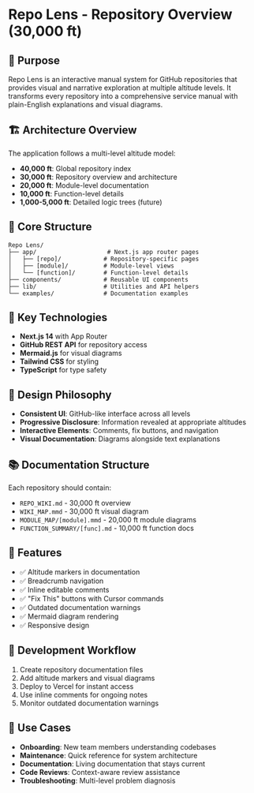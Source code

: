 # Repo Lens - Repository Overview (30,000 ft)

## 🎯 Purpose
Repo Lens is an interactive manual system for GitHub repositories that provides visual and narrative exploration at multiple altitude levels. It transforms every repository into a comprehensive service manual with plain-English explanations and visual diagrams.

## 🏗️ Architecture Overview
The application follows a multi-level altitude model:
- **40,000 ft**: Global repository index
- **30,000 ft**: Repository overview and architecture
- **20,000 ft**: Module-level documentation
- **10,000 ft**: Function-level details
- **1,000-5,000 ft**: Detailed logic trees (future)

## 📁 Core Structure
```
Repo Lens/
├── app/                    # Next.js app router pages
│   ├── [repo]/            # Repository-specific pages
│   ├── [module]/          # Module-level views
│   └── [function]/        # Function-level details
├── components/            # Reusable UI components
├── lib/                   # Utilities and API helpers
└── examples/              # Documentation examples
```

## 🔧 Key Technologies
- **Next.js 14** with App Router
- **GitHub REST API** for repository access
- **Mermaid.js** for visual diagrams
- **Tailwind CSS** for styling
- **TypeScript** for type safety

## 🎨 Design Philosophy
- **Consistent UI**: GitHub-like interface across all levels
- **Progressive Disclosure**: Information revealed at appropriate altitudes
- **Interactive Elements**: Comments, fix buttons, and navigation
- **Visual Documentation**: Diagrams alongside text explanations

## 📚 Documentation Structure
Each repository should contain:
- `REPO_WIKI.md` - 30,000 ft overview
- `WIKI_MAP.mmd` - 30,000 ft visual diagram
- `MODULE_MAP/[module].mmd` - 20,000 ft module diagrams
- `FUNCTION_SUMMARY/[func].md` - 10,000 ft function docs

## 🚀 Features
- ✅ Altitude markers in documentation
- ✅ Breadcrumb navigation
- ✅ Inline editable comments
- ✅ "Fix This" buttons with Cursor commands
- ✅ Outdated documentation warnings
- ✅ Mermaid diagram rendering
- ✅ Responsive design

## 🔄 Development Workflow
1. Create repository documentation files
2. Add altitude markers and visual diagrams
3. Deploy to Vercel for instant access
4. Use inline comments for ongoing notes
5. Monitor outdated documentation warnings

## 🎯 Use Cases
- **Onboarding**: New team members understanding codebases
- **Maintenance**: Quick reference for system architecture
- **Documentation**: Living documentation that stays current
- **Code Reviews**: Context-aware review assistance
- **Troubleshooting**: Multi-level problem diagnosis 